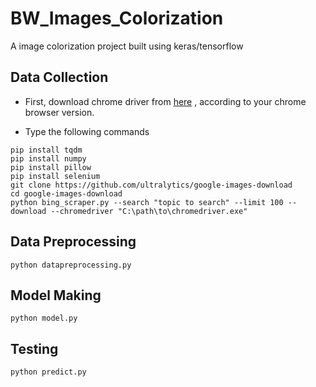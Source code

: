 # BW_Images_Colorization
A image colorization project built using keras/tensorflow

## Data Collection

- First, download chrome driver from [here](https://chromedriver.chromium.org/downloads) , according to your chrome browser version.

- Type the following commands
```
pip install tqdm
pip install numpy
pip install pillow
pip install selenium
git clone https://github.com/ultralytics/google-images-download
cd google-images-download
python bing_scraper.py --search "topic to search" --limit 100 --download --chromedriver "C:\path\to\chromedriver.exe"
```

## Data Preprocessing 

```
python datapreprocessing.py
```
## Model Making

```
python model.py
```
## Testing

```
python predict.py
```
